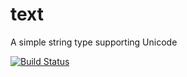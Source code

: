 # text
A simple string type supporting Unicode

[![Build Status](https://travis-ci.org/tzlaine/text.svg?branch=master)](https://travis-ci.org/tzlaine/text)
